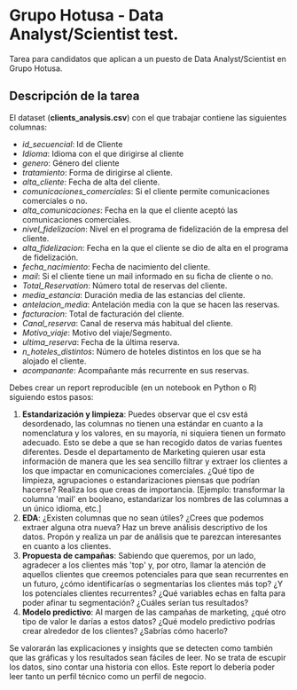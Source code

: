 # Grupo Hotusa - Data Analyst/Scientist test.

Tarea para candidatos que aplican a un puesto de Data Analyst/Scientist en Grupo Hotusa.

## Descripción de la tarea

El dataset (**clients_analysis.csv**) con el que trabajar contiene las siguientes columnas:
- *id_secuencial*: Id de Cliente
- *Idioma*: Idioma con el que dirigirse al cliente
- *genero*: Género del cliente
- *tratamiento*: Forma de dirigirse al cliente.
- *alta_cliente*: Fecha de alta del cliente.
- *comunicaciones_comerciales*: Si el cliente permite comunicaciones comerciales o no.
- *alta_comunicaciones*: Fecha en la que el cliente aceptó las comunicaciones comerciales.
- *nivel_fidelizacion*: Nivel en el programa de fidelización de la empresa del cliente.
- *alta_fidelizacion*: Fecha en la que el cliente se dio de alta en el programa de fidelización.
- *fecha_nacimiento*: Fecha de nacimiento del cliente.
- *mail*: Si el cliente tiene un mail informado en su ficha de cliente o no.
- *Total_Reservation*: Número total de reservas del cliente.
- *media_estancia*: Duración media de las estancias del cliente.
- *antelacion_media*: Antelación media con la que se hacen las reservas.
- *facturacion*: Total de facturación del cliente.
- *Canal_reserva*: Canal de reserva más habitual del cliente.
- *Motivo_viaje*: Motivo del viaje/Segmento.
- *ultima_reserva*: Fecha de la última reserva.
- *n_hoteles_distintos*: Número de hoteles distintos en los que se ha alojado el cliente.
- *acompanante*: Acompañante más recurrente en sus reservas.
  
Debes crear un report reproducible (en un notebook en Python o R) siguiendo estos pasos:

1. **Estandarización y limpieza**: Puedes observar que el csv está desordenado, las columnas no tienen una estándar en cuanto a la nomenclatura y los valores, en su mayoría, ni siquiera tienen un formato adecuado. Esto se debe a que se han recogido datos de varias fuentes diferentes. Desde el departamento de Marketing quieren usar esta información de manera que les sea sencillo filtrar y extraer los clientes a los que impactar en comunicaciones comerciales. ¿Qué tipo de limpieza, agrupaciones o estandarizaciones piensas que podrían hacerse? Realiza los que creas de importancia. [Ejemplo: transformar la columna 'mail' en booleano, estandarizar los nombres de las columnas a un único idioma, etc.]
2. **EDA**: ¿Existen columnas que no sean útiles? ¿Crees que podemos extraer alguna otra nueva? Haz un breve análisis descriptivo de los datos. Propón y realiza un par de análisis que te parezcan interesantes en cuanto a los clientes.
3. **Propuesta de campañas**: Sabiendo que queremos, por un lado, agradecer a los clientes más 'top' y, por otro, llamar la atención de aquellos clientes que creemos potenciales para que sean recurrentes en un futuro, ¿cómo identificarías o segmentarías los clientes más top? ¿Y los potenciales clientes recurrentes? ¿Qué variables echas en falta para poder afinar tu segmentación? ¿Cuáles serían tus resultados?
4. **Modelo predictivo**: Al margen de las campañas de marketing, ¿qué otro tipo de valor le darías a estos datos? ¿Qué modelo predictivo podrías crear alrededor de los clientes? ¿Sabrías cómo hacerlo?

Se valorarán las explicaciones y insights que se detecten como también que las gráficas y los resultados sean fáciles de leer. No se trata de escupir los datos, sino contar una historia con ellos. Este report lo debería poder leer tanto un perfil técnico como un perfil de negocio. 
